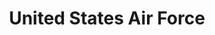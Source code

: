 ---
# This topic lives at
# https://digital.gov/topics/united-states-air-force

# Topic Title
title: "United States Air Force"

# description — keep it short and clear
summary: ""

# Weight
weight: 1

# For more information on managing topics,
# see https://github.com/GSA/digitalgov.gov/wiki/topics
---